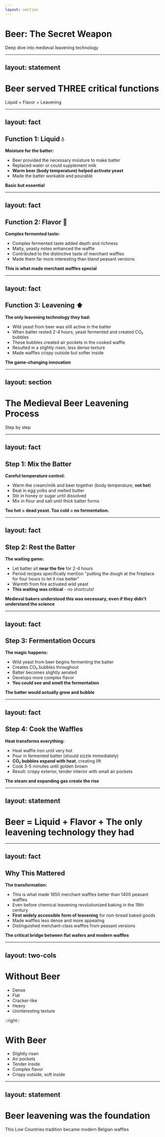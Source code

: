 ```yaml
---
layout: section
---
```

# Beer: The Secret Weapon
Deep dive into medieval leavening technology

---
layout: statement
---
# Beer served THREE critical functions

Liquid + Flavor + Leavening

---
layout: fact
---
## Function 1: Liquid 💧

**Moisture for the batter:**
- Beer provided the necessary moisture to make batter
- Replaced water or could supplement milk
- **Warm beer (body temperature) helped activate yeast**
- Made the batter workable and pourable

**Basic but essential**

---
layout: fact
---
## Function 2: Flavor 🌾

**Complex fermented taste:**
- Complex fermented taste added depth and richness
- Malty, yeasty notes enhanced the waffle
- Contributed to the distinctive taste of merchant waffles
- Made them far more interesting than bland peasant versions

**This is what made merchant waffles special**

---
layout: fact
---
## Function 3: Leavening ⬆️

**The only leavening technology they had:**
- Wild yeast from beer was still active in the batter
- When batter rested 2-4 hours, yeast fermented and created CO₂ bubbles
- These bubbles created air pockets in the cooked waffle
- Resulted in a slightly risen, less dense texture
- Made waffles crispy outside but softer inside

**The game-changing innovation**

---
layout: section
---
# The Medieval Beer Leavening Process
Step by step

---
layout: fact
---
## Step 1: Mix the Batter

**Careful temperature control:**
- Warm the cream/milk and beer together (body temperature, **not hot**)
- Beat in egg yolks and melted butter
- Stir in honey or sugar until dissolved
- Mix in flour and salt until thick batter forms

**Too hot = dead yeast. Too cold = no fermentation.**

---
layout: fact
---
## Step 2: Rest the Batter

**The waiting game:**
- Let batter sit **near the fire** for 2-4 hours
- Period recipes specifically mention "putting the dough at the fireplace for four hours to let it rise better"
- Warmth from fire activated wild yeast
- **This waiting was critical** - no shortcuts!

**Medieval bakers understood this was necessary, even if they didn't understand the science**

---
layout: fact
---
## Step 3: Fermentation Occurs

**The magic happens:**
- Wild yeast from beer begins fermenting the batter
- Creates CO₂ bubbles throughout
- Batter becomes slightly aerated
- Develops more complex flavor
- **You could see and smell the fermentation**

**The batter would actually grow and bubble**

---
layout: fact
---
## Step 4: Cook the Waffles

**Heat transforms everything:**
- Heat waffle iron until very hot
- Pour in fermented batter (should sizzle immediately)
- **CO₂ bubbles expand with heat**, creating lift
- Cook 3-5 minutes until golden brown
- Result: crispy exterior, tender interior with small air pockets

**The steam and expanding gas create the rise**

---
layout: statement
---
# Beer = Liquid + Flavor + The only leavening technology they had

---
layout: fact
---
## Why This Mattered

**The transformation:**
- This is what made 1650 merchant waffles better than 1400 peasant waffles
- Even before chemical leavening revolutionized baking in the 19th century
- **First widely accessible form of leavening** for non-bread baked goods
- Made waffles less dense and more appealing
- Distinguished merchant-class waffles from peasant versions

**The critical bridge between flat wafers and modern waffles**

---
layout: two-cols
---

# Without Beer

- Dense
- Flat
- Cracker-like
- Heavy
- Uninteresting texture

::right::

# With Beer

- Slightly risen
- Air pockets
- Tender inside
- Complex flavor
- Crispy outside, soft inside

---
layout: statement
---
# Beer leavening was the foundation

This Low Countries tradition became modern Belgian waffles
